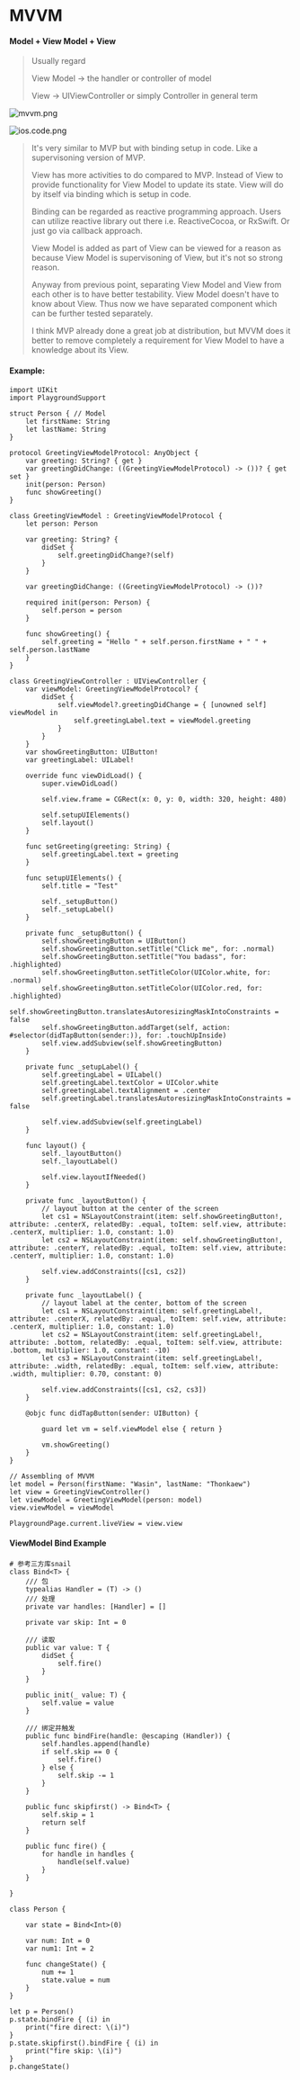 # MVVM



#### Model + View Model + View

> Usually regard
>
> View Model -> the handler or controller of model
>
> View -> UIViewController or simply Controller in general term

![mvvm.png](https://github.com/HyEnjoys/Skills/blob/main/Assets/Construct/mvvm.png?raw=true)



![ios.code.png](https://github.com/HyEnjoys/Skills/blob/main/Assets/Construct/mvvm.code.png?raw=true)

> It's very similar to MVP but with binding setup in code. Like a supervisoning version of MVP.
>
> View has more activities to do compared to MVP. Instead of View to provide functionality for View Model to update its state. View will do by itself via binding which is setup in code.
>
> Binding can be regarded as reactive programming approach. Users can utilize reactive library out there i.e. ReactiveCocoa, or RxSwift. Or just go via callback approach.
>
> View Model is added as part of View can be viewed for a reason as because View Model is supervisoning of View, but it's not so strong reason.
>
> Anyway from previous point, separating View Model and View from each other is to have better testability. View Model doesn't have to know about View. Thus now we have separated component which can be further tested separately.
>
> I think MVP already done a great job at distribution, but MVVM does it better to remove completely a requirement for View Model to have a knowledge about its View.



#### Example:

```
import UIKit
import PlaygroundSupport

struct Person { // Model
    let firstName: String 
    let lastName: String
}

protocol GreetingViewModelProtocol: AnyObject {
    var greeting: String? { get }
    var greetingDidChange: ((GreetingViewModelProtocol) -> ())? { get set }
    init(person: Person)
    func showGreeting()
}

class GreetingViewModel : GreetingViewModelProtocol {
    let person: Person
    
    var greeting: String? {
        didSet {
            self.greetingDidChange?(self)
        }
    }
    
    var greetingDidChange: ((GreetingViewModelProtocol) -> ())?
    
    required init(person: Person) {
        self.person = person
    }
    
    func showGreeting() {
        self.greeting = "Hello " + self.person.firstName + " " + self.person.lastName
    }
}

class GreetingViewController : UIViewController {
    var viewModel: GreetingViewModelProtocol? {
        didSet {
            self.viewModel?.greetingDidChange = { [unowned self] viewModel in
                self.greetingLabel.text = viewModel.greeting
            }
        }
    }
    var showGreetingButton: UIButton!
    var greetingLabel: UILabel!
    
    override func viewDidLoad() {
        super.viewDidLoad()
        
        self.view.frame = CGRect(x: 0, y: 0, width: 320, height: 480)
        
        self.setupUIElements()
        self.layout()
    }
    
    func setGreeting(greeting: String) {
        self.greetingLabel.text = greeting
    }
    
    func setupUIElements() {
        self.title = "Test"
        
        self._setupButton()
        self._setupLabel()
    }
    
    private func _setupButton() {
        self.showGreetingButton = UIButton()
        self.showGreetingButton.setTitle("Click me", for: .normal)
        self.showGreetingButton.setTitle("You badass", for: .highlighted)
        self.showGreetingButton.setTitleColor(UIColor.white, for: .normal)
        self.showGreetingButton.setTitleColor(UIColor.red, for: .highlighted)
        self.showGreetingButton.translatesAutoresizingMaskIntoConstraints = false
        self.showGreetingButton.addTarget(self, action: #selector(didTapButton(sender:)), for: .touchUpInside)
        self.view.addSubview(self.showGreetingButton)
    }
    
    private func _setupLabel() {
        self.greetingLabel = UILabel()
        self.greetingLabel.textColor = UIColor.white
        self.greetingLabel.textAlignment = .center
        self.greetingLabel.translatesAutoresizingMaskIntoConstraints = false
        
        self.view.addSubview(self.greetingLabel)
    }
    
    func layout() {
        self._layoutButton()
        self._layoutLabel()
        
        self.view.layoutIfNeeded()
    }
    
    private func _layoutButton() {
        // layout button at the center of the screen
        let cs1 = NSLayoutConstraint(item: self.showGreetingButton!, attribute: .centerX, relatedBy: .equal, toItem: self.view, attribute: .centerX, multiplier: 1.0, constant: 1.0)
        let cs2 = NSLayoutConstraint(item: self.showGreetingButton!, attribute: .centerY, relatedBy: .equal, toItem: self.view, attribute: .centerY, multiplier: 1.0, constant: 1.0)
        
        self.view.addConstraints([cs1, cs2])
    }
    
    private func _layoutLabel() {
        // layout label at the center, bottom of the screen
        let cs1 = NSLayoutConstraint(item: self.greetingLabel!, attribute: .centerX, relatedBy: .equal, toItem: self.view, attribute: .centerX, multiplier: 1.0, constant: 1.0)
        let cs2 = NSLayoutConstraint(item: self.greetingLabel!, attribute: .bottom, relatedBy: .equal, toItem: self.view, attribute: .bottom, multiplier: 1.0, constant: -10)
        let cs3 = NSLayoutConstraint(item: self.greetingLabel!, attribute: .width, relatedBy: .equal, toItem: self.view, attribute: .width, multiplier: 0.70, constant: 0)
        
        self.view.addConstraints([cs1, cs2, cs3])
    }
    
    @objc func didTapButton(sender: UIButton) {
        
        guard let vm = self.viewModel else { return }
        
        vm.showGreeting()
    }
}

// Assembling of MVVM
let model = Person(firstName: "Wasin", lastName: "Thonkaew")
let view = GreetingViewController()
let viewModel = GreetingViewModel(person: model)
view.viewModel = viewModel

PlaygroundPage.current.liveView = view.view
```



#### ViewModel Bind Example

```
# 参考三方库snail
class Bind<T> {
    /// 包
    typealias Handler = (T) -> ()
    /// 处理
    private var handles: [Handler] = []
    
    private var skip: Int = 0
    
    /// 读取
    public var value: T {
        didSet {
            self.fire()
        }
    }
    
    public init(_ value: T) {
        self.value = value
    }
    
    /// 绑定并触发
    public func bindFire(handle: @escaping (Handler)) {
        self.handles.append(handle)
        if self.skip == 0 {
            self.fire()
        } else {
            self.skip -= 1
        }
    }
    
    public func skipfirst() -> Bind<T> {
        self.skip = 1
        return self
    }
    
    public func fire() {
        for handle in handles {
            handle(self.value)
        }
    }
    
}

class Person {
    
    var state = Bind<Int>(0)
    
    var num: Int = 0
    var num1: Int = 2
    
    func changeState() {
        num += 1
        state.value = num
    }
}

let p = Person()
p.state.bindFire { (i) in
    print("fire direct: \(i)")
}
p.state.skipfirst().bindFire { (i) in
    print("fire skip: \(i)")
}
p.changeState()
```

